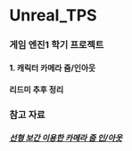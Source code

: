 # Unreal_TPS

### 게임 엔진1 학기 프로젝트

#### 1. 캐릭터 카메라 줌/인아웃

#### 리드미 추후 정리

### 참고 자료

##### [선형 보간 이용한 카메라 줌 인/아웃](https://www.youtube.com/watch?v=DsgnAtvzZHg)
